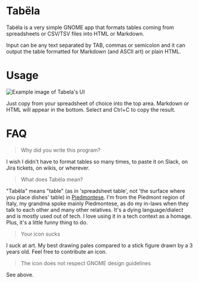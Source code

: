 # Tabëla
Tabëla is a very simple GNOME app that formats tables coming from spreadsheets or
CSV/TSV files into HTML or Markdown.

Input can be any text separated by TAB, commas or semicolon and it can
output the table formatted for Markdown (and ASCII art) or plain HTML.

# Usage

![Example image of Tabela's UI](https://github.com/xanathar/tabela/blob/assets/screenshots/TabToMd.png)

Just copy from your spreadsheet of choice into the top area. Markdown or HTML will appear in the bottom.
Select and Ctrl+C to copy the result.

# FAQ

> Why did you write this program?

I wish I didn't have to format tables so many times, to paste it on Slack, on Jira tickets, on wikis, or
wherever.

> What does Tabëla mean?

"Tabëla" means "table" (as in 'spreadsheet table', not 'the surface where you place dishes' table) in
[Piedmontese](https://en.wikipedia.org/wiki/Piedmontese_language). I'm from the Piedmont region of Italy,
my grandma spoke mainly Piedmontese, as do my in-laws when they talk to each other and many other relatives.
It's a dying language/dialect and is mostly used out of tech. I love using it in a tech context as a homage.
Plus, it's a little funny thing to do.

> Your icon sucks

I suck at art. My best drawing pales compared to a stick figure drawn by a 3 years old. Feel free to contribute
an icon.

> The icon does not respect GNOME design guidelines

See above.
